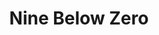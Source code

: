 ---
title: "Nine Below Zero"
summary: "Nine Below Zero are an English blues band, The band was originally formed in South London in 1977, by guitarist and lead vocalist Dennis Greaves. Joining him was bassist Peter Clark, Kenny Bradley on drums, and vocalist and harmonica player Mark Feltham. They originally called themselves 'Stan's Blues Band', They changed their name to Nine Below Zero in 1979."
image: "nine-below-zero.jpg"
---